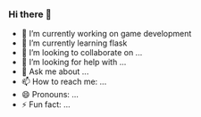 ### Hi there 👋






- 🔭 I’m currently working on game development
- 🌱 I’m currently learning flask
- 👯 I’m looking to collaborate on ...
- 🤔 I’m looking for help with ...
- 💬 Ask me about ...
- 📫 How to reach me: ...
- 😄 Pronouns: ...
- ⚡ Fun fact: ...

